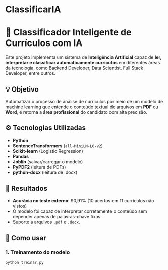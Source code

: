 # ClassificarIA
# 🧠 Classificador Inteligente de Currículos com IA

Este projeto implementa um sistema de **Inteligência Artificial** capaz de **ler, interpretar e classificar automaticamente currículos** em diferentes áreas da tecnologia, como Backend Developer, Data Scientist, Full Stack Developer, entre outros.

## 💡 Objetivo
Automatizar o processo de análise de currículos por meio de um modelo de machine learning que entende o conteúdo textual de arquivos em **PDF** ou **Word**, e retorna a **área profissional** do candidato com alta precisão.

## ⚙️ Tecnologias Utilizadas
- **Python**
- **SentenceTransformers** (`all-MiniLM-L6-v2`)
- **Scikit-learn** (Logistic Regression)
- **Pandas**
- **Joblib** (salvar/carregar o modelo)
- **PyPDF2** (leitura de PDFs)
- **python-docx** (leitura de .docx)

## 🧪 Resultados
- **Acurácia no teste externo**: 90,91% (10 acertos em 11 currículos não vistos)
- O modelo foi capaz de interpretar corretamente o conteúdo sem depender apenas de palavras-chave fixas.
- Suporte a arquivos `.pdf` e `.docx`.

## 📁 Como usar
### 1. Treinamento do modelo
```bash
python treinar.py

